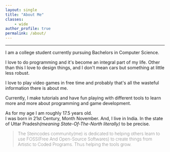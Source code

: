 ```yaml
---
layout: single
title: "About Me"
classes:
    - wide
author_profile: true
permalink: /about/
---
```

<hr>
I am a college student currently pursuing Bachelors in Computer Science.<br />

I love to do programming and it's become an integral part of my life.
Other than this I love to design things, and I don't mean cars but something at little less robust.

I love to play video games in free time and probably that's all the wasteful information there is about me.

Currently, I make tutorials and have fun playing with different tools to learn more and more about programming and game development.

As for my age I am roughly 17.5 years old.<br />
I was born in 21st Century, Month November.
And, I live in India. In the state of Uttar Pradesh<i>(meaning State-Of-The-North literally)</i> to be precise.

<blockquote><span style="font-weight:200;">The Steincodes community(me) is dedicated to helping others learn to use FOSS(Free And Open-Source Softwares) to create things from Artistic to Coded Programs. Thus helping the tools grow.</span></blockquote>

